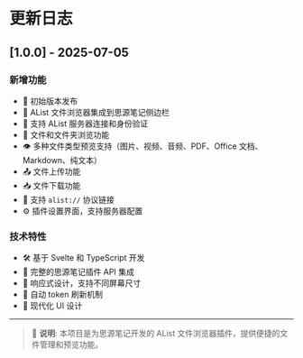 # 更新日志

## [1.0.0] - 2025-07-05

### 新增功能
- 🎉 初始版本发布
- 📁 AList 文件浏览器集成到思源笔记侧边栏
- 🔐 支持 AList 服务器连接和身份验证
- 📂 文件和文件夹浏览功能
- 👁️ 多种文件类型预览支持（图片、视频、音频、PDF、Office 文档、Markdown、纯文本）
- 📤 文件上传功能
- 📥 文件下载功能
- 🔗 支持 `alist://` 协议链接
- ⚙️ 插件设置界面，支持服务器配置

### 技术特性
- 🛠️ 基于 Svelte 和 TypeScript 开发
- 🔌 完整的思源笔记插件 API 集成
- 📱 响应式设计，支持不同屏幕尺寸
- 🔄 自动 token 刷新机制
- 🎨 现代化 UI 设计

---

> 📝 **说明**: 本项目是为思源笔记开发的 AList 文件浏览器插件，提供便捷的文件管理和预览功能。
